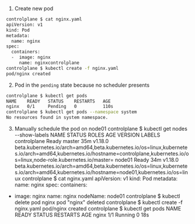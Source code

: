 1. Create new pod
```bash
controlplane $ cat nginx.yaml
apiVersion: v1
kind: Pod
metadata:
  name: nginx
spec:
  containers:
  -  image: nginx
     name: nginxcontrolplane
controlplane $ kubectl create -f nginx.yaml
pod/nginx created
```
2. Pod in the `pending` state because no scheduler presents
```bash
controlplane $ kubectl get pods
NAME    READY   STATUS    RESTARTS   AGE
nginx   0/1     Pending   0          110s
controlplane $ kubectl get pods --namespace system
No resources found in system namespace.
```
3. Manually schedule the pod on node01
controlplane $ kubectl get nodes --show-labels
NAME           STATUS   ROLES    AGE   VERSION   LABELS
controlplane   Ready    master   35m   v1.18.0   beta.kubernetes.io/arch=amd64,beta.kubernetes.io/os=linux,kubernetes.io/arch=amd64,kubernetes.io/hostname=controlplane,kubernetes.io/os=linux,node-role.kubernetes.io/master=
node01         Ready    <none>   34m   v1.18.0   beta.kubernetes.io/arch=amd64,beta.kubernetes.io/os=linux,kubernetes.io/arch=amd64,kubernetes.io/hostname=node01,kubernetes.io/os=linux
controlplane $ cat nginx.yaml
apiVersion: v1
kind: Pod
metadata:
  name: nginx
spec:
  containers:
  -  image: nginx
     name: nginx
  nodeName: node01
controlplane $ kubectl delete pod nginx
pod "nginx" deleted
controlplane $ kubectl create -f nginx.yaml
pod/nginx created
controlplane $ kubectl get pods
NAME    READY   STATUS    RESTARTS   AGE
nginx   1/1     Running   0          18s

